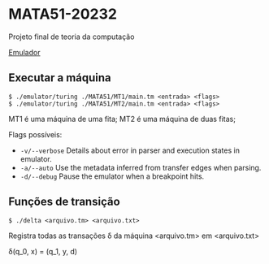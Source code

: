 # MATA51-20232
Projeto final de teoria da computação 

[Emulador](https://github.com/StardustDL/turing-machine-emulator.git)


## Executar a máquina 
```
$ ./emulator/turing ./MATA51/MT1/main.tm <entrada> <flags>
$ ./emulator/turing ./MATA51/MT2/main.tm <entrada> <flags>
```
MT1 é uma máquina de uma fita;
MT2 é uma máquina de duas fitas;

Flags possíveis:

- `-v/--verbose` Details about error in parser and execution states in emulator.
- `-a/--auto` Use the metadata inferred from transfer edges when parsing.
- `-d/--debug` Pause the emulator when a breakpoint hits.


## Funções de transição
```
$ ./delta <arquivo.tm> <arquivo.txt>
```
Registra todas as transações &delta; da máquina <arquivo.tm> em <arquivo.txt>

&delta;(q_0, x) = (q_1, y, d) 